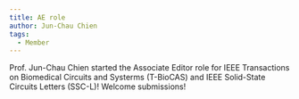 ```yaml
---
title: AE role
author: Jun-Chau Chien
tags:
  - Member
---
```


Prof. Jun-Chau Chien started the Associate Editor role for IEEE Transactions on Biomedical Circuits and Systerms (T-BioCAS) and IEEE Solid-State Circuits Letters (SSC-L)! Welcome submissions! 
